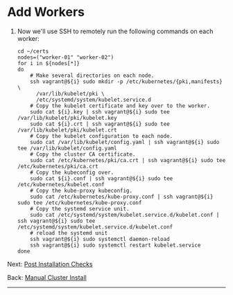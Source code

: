 # Add Workers

1. Now we'll use SSH to remotely run the following commands on each worker:
   ```shell
   cd ~/certs
   nodes=("worker-01" "worker-02")
   for i in ${nodes[*]}
   do
       # Make several directories on each node.
       ssh vagrant@${i} sudo mkdir -p /etc/kubernetes/{pki,manifests} \
         /var/lib/kubelet/pki \
         /etc/systemd/system/kubelet.service.d
       # Copy the kubelet certificate and key over to the worker.
       sudo cat ${i}.key | ssh vagrant@${i} sudo tee /var/lib/kubelet/pki/kubelet.key
       sudo cat ${i}.crt | ssh vagrant@${i} sudo tee /var/lib/kubelet/pki/kubelet.crt
       # Copy the kubelet configuration to each node.
       sudo cat /var/lib/kubelet/config.yaml | ssh vagrant@${i} sudo tee /var/lib/kubelet/config.yaml
       # Copy the cluster CA certificate.
       sudo cat /etc/kubernetes/pki/ca.crt | ssh vagrant@${i} sudo tee /etc/kubernetes/pki/ca.crt
       # Copy the kubeconfig over.
       sudo cat ${i}.conf | ssh vagrant@${i} sudo tee /etc/kubernetes/kubelet.conf
       # Copy the kube-proxy kubeconfig.
       sudo cat /etc/kubernetes/kube-proxy.conf | ssh vagrant@${i} sudo tee /etc/kubernetes/kube-proxy.conf
       # Copy the systemd service unit.
       sudo cat /etc/systemd/system/kubelet.service.d/kubelet.conf | ssh vagrant@${i} sudo tee /etc/systemd/system/kubelet.service.d/kubelet.conf
       # reload the systemd unit
       ssh vagrant@${i} sudo systemctl daemon-reload
       ssh vagrant@${i} sudo systemctl restart kubelet.service
   done
   ```

Next: [Post Installation Checks]

Back: [Manual Cluster Install]

---

[Manual Cluster Install]: /kubernetes/4.0-manual-cluster-install.md
[Post Installation Checks]: /kubernetes/6.0-post-installation-checks.md
